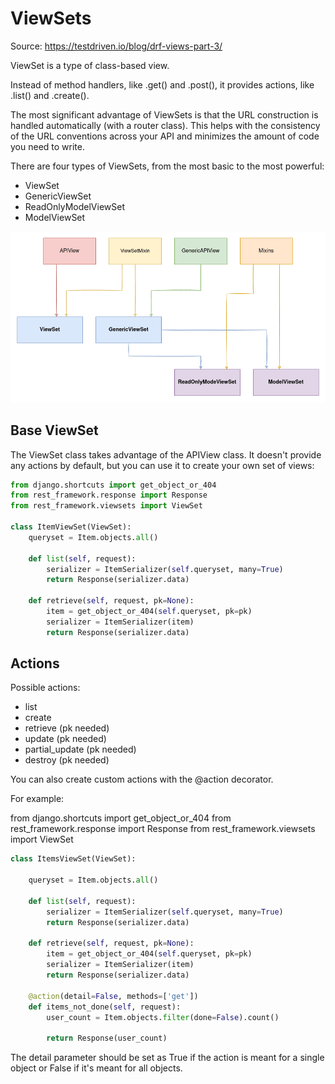 # ViewSets

Source: https://testdriven.io/blog/drf-views-part-3/

ViewSet is a type of class-based view.

Instead of method handlers, like .get() and .post(), it provides actions, like .list() and .create().

The most significant advantage of ViewSets is that the URL construction is handled automatically (with a router class). This helps with the consistency of the URL conventions across your API and minimizes the amount of code you need to write.

There are four types of ViewSets, from the most basic to the most powerful:

* ViewSet
* GenericViewSet
* ReadOnlyModelViewSet
* ModelViewSet

![005_ViewSet.png](_images/005_ViewSet.png)

## Base ViewSet

The ViewSet class takes advantage of the APIView class. It doesn't provide any actions by default, but you can use it to create your own set of views:
```python
from django.shortcuts import get_object_or_404
from rest_framework.response import Response
from rest_framework.viewsets import ViewSet

class ItemViewSet(ViewSet):
    queryset = Item.objects.all()

    def list(self, request):
        serializer = ItemSerializer(self.queryset, many=True)
        return Response(serializer.data)

    def retrieve(self, request, pk=None):
        item = get_object_or_404(self.queryset, pk=pk)
        serializer = ItemSerializer(item)
        return Response(serializer.data)
```

## Actions

Possible actions:
* list
* create
* retrieve (pk needed)
* update (pk needed)
* partial_update (pk needed)
* destroy (pk needed)

You can also create custom actions with the @action decorator.

For example:

from django.shortcuts import get_object_or_404
from rest_framework.response import Response
from rest_framework.viewsets import ViewSet
```python
class ItemsViewSet(ViewSet):

    queryset = Item.objects.all()

    def list(self, request):
        serializer = ItemSerializer(self.queryset, many=True)
        return Response(serializer.data)

    def retrieve(self, request, pk=None):
        item = get_object_or_404(self.queryset, pk=pk)
        serializer = ItemSerializer(item)
        return Response(serializer.data)

    @action(detail=False, methods=['get'])
    def items_not_done(self, request):
        user_count = Item.objects.filter(done=False).count()

        return Response(user_count)
```

The detail parameter should be set as True if the action is meant for a single object or False if it's meant for all objects.